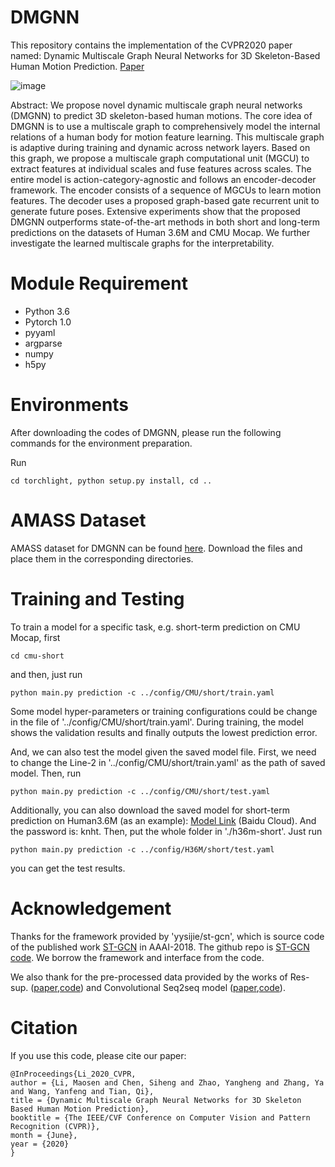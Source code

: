 # DMGNN
This repository contains the implementation of the CVPR2020 paper named: Dynamic Multiscale Graph Neural Networks for 3D Skeleton-Based Human Motion Prediction. [Paper](http://openaccess.thecvf.com/content_CVPR_2020/html/Li_Dynamic_Multiscale_Graph_Neural_Networks_for_3D_Skeleton_Based_Human_CVPR_2020_paper.html)

![image](https://github.com/limaosen0/DMGNN/blob/master/img/pipeline.png)

Abstract: We propose novel dynamic multiscale graph neural networks (DMGNN) to predict 3D skeleton-based human motions. The core idea of DMGNN is to use a multiscale graph to comprehensively model the internal relations of a human body for motion feature learning. This multiscale graph is adaptive during training and dynamic across network layers. Based on this graph, we propose a multiscale graph computational unit (MGCU) to extract features at individual scales and fuse features across scales. The entire model is action-category-agnostic and follows an encoder-decoder framework. The encoder consists of a sequence of MGCUs to learn motion features. The decoder uses a proposed graph-based gate recurrent unit to generate future poses. Extensive experiments show that the proposed DMGNN outperforms state-of-the-art methods in both short and long-term predictions on the datasets of Human 3.6M and CMU Mocap. We further investigate the learned multiscale graphs for the interpretability.

# Module Requirement
* Python 3.6
* Pytorch 1.0
* pyyaml
* argparse
* numpy
* h5py

# Environments
After downloading the codes of DMGNN, please run the following commands for the environment preparation.

Run
```
cd torchlight, python setup.py install, cd ..
```

# AMASS Dataset
AMASS dataset for DMGNN can be found [here](https://drive.google.com/drive/folders/1-nxLNkjskeNDZ9_XorK4kxls3xcPoyer?usp=sharing). Download the files and place them in the corresponding directories. 

# Training and Testing

To train a model for a specific task, e.g. short-term prediction on CMU Mocap, first
```
cd cmu-short
```
and then, just run
```
python main.py prediction -c ../config/CMU/short/train.yaml
```
Some model hyper-parameters or training configurations could be change in the file of '../config/CMU/short/train.yaml'. During training, the model shows the validation results and finally outputs the lowest prediction error.

And, we can also test the model given the saved model file. First, we need to change the Line-2 in '../config/CMU/short/train.yaml' as the path of saved model. Then, run
```
python main.py prediction -c ../config/CMU/short/test.yaml
```

Additionally, you can also download the saved model for short-term prediction on Human3.6M (as an example): [Model Link](https://pan.baidu.com/s/1ybEjEqlu9yTG6g-qsroB4g) (Baidu Cloud). And the password is: knht. Then, put the whole folder in './h36m-short'. Just run
```
python main.py prediction -c ../config/H36M/short/test.yaml
```
you can get the test results.

# Acknowledgement
Thanks for the framework provided by 'yysijie/st-gcn', which is source code of the published work [ST-GCN](https://aaai.org/ocs/index.php/AAAI/AAAI18/paper/view/17135) in AAAI-2018. The github repo is [ST-GCN code](https://github.com/yysijie/st-gcn). We borrow the framework and interface from the code.

We also thank for the pre-processed data provided by the works of Res-sup. ([paper](http://openaccess.thecvf.com/content_cvpr_2017/html/Martinez_On_Human_Motion_CVPR_2017_paper.html),[code](https://github.com/una-dinosauria/human-motion-prediction)) and Convolutional Seq2seq model ([paper](http://openaccess.thecvf.com/content_cvpr_2018/html/Li_Convolutional_Sequence_to_CVPR_2018_paper.html),[code](https://github.com/chaneyddtt/Convolutional-Sequence-to-Sequence-Model-for-Human-Dynamics)).

# Citation
If you use this code, please cite our paper:
```
@InProceedings{Li_2020_CVPR,
author = {Li, Maosen and Chen, Siheng and Zhao, Yangheng and Zhang, Ya and Wang, Yanfeng and Tian, Qi},
title = {Dynamic Multiscale Graph Neural Networks for 3D Skeleton Based Human Motion Prediction},
booktitle = {The IEEE/CVF Conference on Computer Vision and Pattern Recognition (CVPR)},
month = {June},
year = {2020}
}
```
